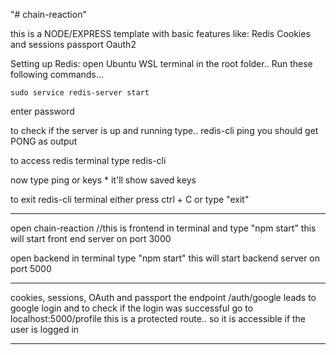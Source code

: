 "# chain-reaction" 

this is a NODE/EXPRESS template with basic features like:
    Redis
    Cookies and sessions
    passport
    Oauth2



Setting up Redis:
open Ubuntu WSL terminal in the root folder..
Run these following commands...

    sudo service redis-server start
enter password

to check if the server is up and running type.. 
    redis-cli ping
you should get PONG as output

to access redis terminal type
    redis-cli

now type 
    ping
or
    keys *
it'll show saved keys

to exit redis-cli terminal
either press ctrl + C
or type "exit"

-------------------------------------------------

open chain-reaction //this is frontend
in terminal and type "npm start"
this will start front end server on port 3000

open backend in terminal
type "npm start"
this will start backend server on port 5000

-------------------------------------------------

cookies, sessions, OAuth and passport
the endpoint /auth/google leads to google login
and to check if the login was successful
go to localhost:5000/profile
this is a protected route.. so it is accessible if the user is logged in

-------------------------------------------------

